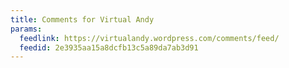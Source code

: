 ```yaml
---
title: Comments for Virtual Andy
params:
  feedlink: https://virtualandy.wordpress.com/comments/feed/
  feedid: 2e3935aa15a8dcfb13c5a89da7ab3d91
---
```

